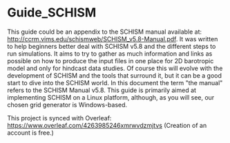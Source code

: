 # Guide_SCHISM
This guide could be an appendix to the SCHISM manual available at: http://ccrm.vims.edu/schismweb/SCHISM_v5.8-Manual.pdf. 
It was written to help beginners better deal with SCHISM v5.8 and the different steps to run simulations. 
It aims to try to gather as much information and links as possible on how to produce the input files in one place for 2D barotropic model and only for hindcast data studies. 
Of course this will evolve with the development of SCHISM and the tools that surround it, but it can be a good start to dive into the SCHISM world.
In this document the term "the manual" refers to the SCHISM Manual v5.8. 
This guide is primarily aimed at implementing SCHISM on a Linux platform, although, as you will see, our chosen grid generator is Windows-based.

This project is synced with Overleaf:  https://www.overleaf.com/4263985246xmrwvdzmjtvs
(Creation of an account is free.)
